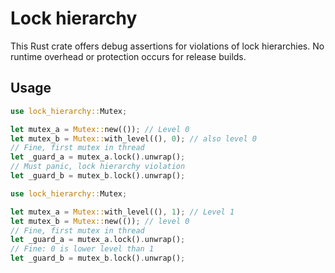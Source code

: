 # Lock hierarchy

This Rust crate offers debug assertions for violations of lock hierarchies. No runtime overhead or protection occurs for release builds.

## Usage

```rust
use lock_hierarchy::Mutex;

let mutex_a = Mutex::new(()); // Level 0
let mutex_b = Mutex::with_level((), 0); // also level 0
// Fine, first mutex in thread
let _guard_a = mutex_a.lock().unwrap();
// Must panic, lock hierarchy violation
let _guard_b = mutex_b.lock().unwrap();
```

```rust
use lock_hierarchy::Mutex;

let mutex_a = Mutex::with_level((), 1); // Level 1
let mutex_b = Mutex::new(()); // level 0
// Fine, first mutex in thread
let _guard_a = mutex_a.lock().unwrap();
// Fine: 0 is lower level than 1
let _guard_b = mutex_b.lock().unwrap();
```